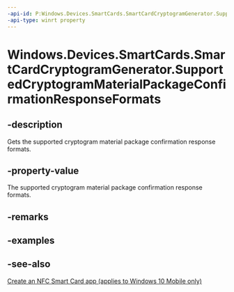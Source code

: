 ```yaml
---
-api-id: P:Windows.Devices.SmartCards.SmartCardCryptogramGenerator.SupportedCryptogramMaterialPackageConfirmationResponseFormats
-api-type: winrt property
---
```


<!-- Property syntax
public Windows.Foundation.Collections.IVectorView<Windows.Devices.SmartCards.SmartCardCryptogramMaterialPackageConfirmationResponseFormat> SupportedCryptogramMaterialPackageConfirmationResponseFormats { get; }
-->

# Windows.Devices.SmartCards.SmartCardCryptogramGenerator.SupportedCryptogramMaterialPackageConfirmationResponseFormats

## -description
Gets the supported cryptogram material package confirmation response formats.

## -property-value
The supported cryptogram material package confirmation response formats.

## -remarks

## -examples

## -see-also
[Create an NFC Smart Card app (applies to Windows 10 Mobile only)](/windows/uwp/devices-sensors/host-card-emulation)
